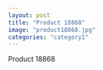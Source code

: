 ```yaml
---
layout: post
title: "Product 18868"
image: "product18868.jpg"
categories: "category1"
---
```

Product 18868
